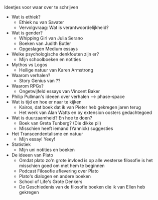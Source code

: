 Ideetjes voor waar over te schrijven
- Wat is ethiek?
	- Ethiek nu van Savater
	- Vervolgvraag: Wat is verantwoordelijkheid?
- Wat is gender?
	- Whipping Girl van Julia Serano
	- Boeken van Judith Butler
	- Opgeslagen Medium essays
- Welke psychologische denkfouten zijn er?
	- Mijn schoolboeken en notities
- Mythos vs Logos
	- Heilige natuur van Karen Armstrong
- Waarom verhalen?
	- Story Genius van ??
- Waarom RPGs?
	- Ongetwijfeld essays van Vincent Baker
- Philip Pullman's ideeen over verhalen --> phase-space
- Wat is tijd en hoe er naar te kijken
	- Kairos, dat boek dat ik van Pieter heb gekregen jaren terug
	- Het werk van Alan Watts en by extension oosters gedachtegoed
- Wat is duurzaamheid? En hoe te doen?
	- Boek van Greta Tunberg? (Die dikke pil)
	- Misschien heeft iemand (Yannick) suggesties
- Het Transcendentalisme en natuur
	- Mijn essay! Yeey!
- Statistiek
	- Mijn uni notities en boeken
- De ideeen van Plato
	- Omdat plato zo'n grote invloed is op alle westerse filosofie is het misschien goed om met hem te beginnen
	- Podcast Filosofie aflevering over Plato
	- Plato's dialogen en andere boeken
	- School of Life's Grote Denkers
	- De Geschiedenis van de filosofie boeken die ik van Ellen heb gekregen